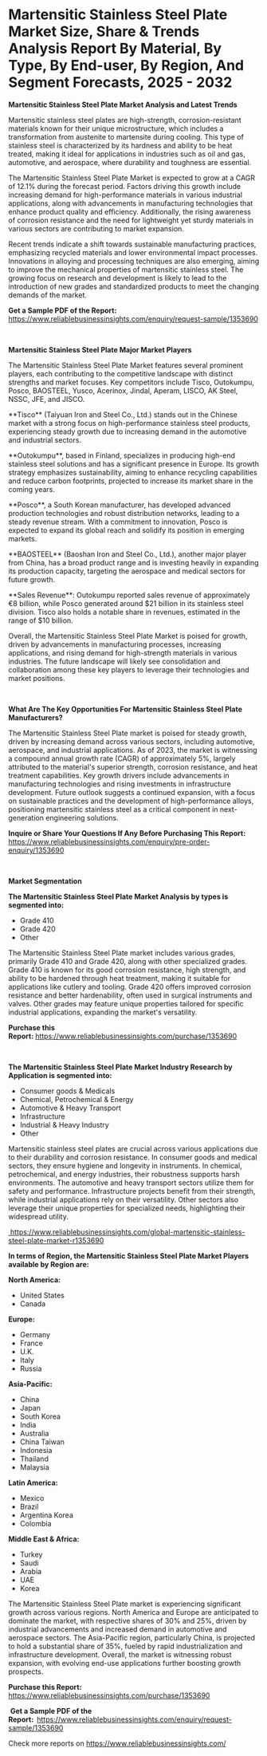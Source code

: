 <p><h1>Martensitic Stainless Steel Plate Market Size, Share & Trends Analysis Report By Material, By Type, By End-user, By Region, And Segment Forecasts, 2025 - 2032</h1></p><p><strong>Martensitic Stainless Steel Plate Market Analysis and Latest Trends</strong></p>
<p><p>Martensitic stainless steel plates are high-strength, corrosion-resistant materials known for their unique microstructure, which includes a transformation from austenite to martensite during cooling. This type of stainless steel is characterized by its hardness and ability to be heat treated, making it ideal for applications in industries such as oil and gas, automotive, and aerospace, where durability and toughness are essential.</p><p>The Martensitic Stainless Steel Plate Market is expected to grow at a CAGR of 12.1% during the forecast period. Factors driving this growth include increasing demand for high-performance materials in various industrial applications, along with advancements in manufacturing technologies that enhance product quality and efficiency. Additionally, the rising awareness of corrosion resistance and the need for lightweight yet sturdy materials in various sectors are contributing to market expansion.</p><p>Recent trends indicate a shift towards sustainable manufacturing practices, emphasizing recycled materials and lower environmental impact processes. Innovations in alloying and processing techniques are also emerging, aiming to improve the mechanical properties of martensitic stainless steel. The growing focus on research and development is likely to lead to the introduction of new grades and standardized products to meet the changing demands of the market.</p></p>
<p><strong>Get a Sample PDF of the Report:&nbsp;</strong> <a href="https://www.reliablebusinessinsights.com/enquiry/request-sample/1353690?utm_campaign=2268&utm_medium=2&utm_source=Github&utm_content=ia&utm_term=03042025&utm_id=martensitic-stainless-steel-plate">https://www.reliablebusinessinsights.com/enquiry/request-sample/1353690</a></p>
<p>&nbsp;</p>
<p><strong>Martensitic Stainless Steel Plate Major Market Players</strong></p>
<p><p>The Martensitic Stainless Steel Plate Market features several prominent players, each contributing to the competitive landscape with distinct strengths and market focuses. Key competitors include Tisco, Outokumpu, Posco, BAOSTEEL, Yusco, Acerinox, Jindal, Aperam, LISCO, AK Steel, NSSC, JFE, and JISCO. </p><p>**Tisco** (Taiyuan Iron and Steel Co., Ltd.) stands out in the Chinese market with a strong focus on high-performance stainless steel products, experiencing steady growth due to increasing demand in the automotive and industrial sectors. </p><p>**Outokumpu**, based in Finland, specializes in producing high-end stainless steel solutions and has a significant presence in Europe. Its growth strategy emphasizes sustainability, aiming to enhance recycling capabilities and reduce carbon footprints, projected to increase its market share in the coming years.</p><p>**Posco**, a South Korean manufacturer, has developed advanced production technologies and robust distribution networks, leading to a steady revenue stream. With a commitment to innovation, Posco is expected to expand its global reach and solidify its position in emerging markets.</p><p>**BAOSTEEL** (Baoshan Iron and Steel Co., Ltd.), another major player from China, has a broad product range and is investing heavily in expanding its production capacity, targeting the aerospace and medical sectors for future growth.</p><p>**Sales Revenue**: Outokumpu reported sales revenue of approximately €8 billion, while Posco generated around $21 billion in its stainless steel division. Tisco also holds a notable share in revenues, estimated in the range of $10 billion.</p><p>Overall, the Martensitic Stainless Steel Plate Market is poised for growth, driven by advancements in manufacturing processes, increasing applications, and rising demand for high-strength materials in various industries. The future landscape will likely see consolidation and collaboration among these key players to leverage their technologies and market positions.</p></p>
<p>&nbsp;</p>
<p><strong>What Are The Key Opportunities For Martensitic Stainless Steel Plate Manufacturers?</strong></p>
<p><p>The Martensitic Stainless Steel Plate market is poised for steady growth, driven by increasing demand across various sectors, including automotive, aerospace, and industrial applications. As of 2023, the market is witnessing a compound annual growth rate (CAGR) of approximately 5%, largely attributed to the material's superior strength, corrosion resistance, and heat treatment capabilities. Key growth drivers include advancements in manufacturing technologies and rising investments in infrastructure development. Future outlook suggests a continued expansion, with a focus on sustainable practices and the development of high-performance alloys, positioning martensitic stainless steel as a critical component in next-generation engineering solutions.</p></p>
<p><strong>Inquire or Share Your Questions If Any Before Purchasing This Report:</strong> <a href="https://www.reliablebusinessinsights.com/enquiry/pre-order-enquiry/1353690?utm_campaign=2268&utm_medium=2&utm_source=Github&utm_content=ia&utm_term=03042025&utm_id=martensitic-stainless-steel-plate">https://www.reliablebusinessinsights.com/enquiry/pre-order-enquiry/1353690</a></p>
<p>&nbsp;</p>
<p><strong>Market Segmentation</strong></p>
<p><strong>The Martensitic Stainless Steel Plate Market Analysis by types is segmented into:</strong></p>
<p><ul><li>Grade 410</li><li>Grade 420</li><li>Other</li></ul></p>
<p><p>The Martensitic Stainless Steel Plate market includes various grades, primarily Grade 410 and Grade 420, along with other specialized grades. Grade 410 is known for its good corrosion resistance, high strength, and ability to be hardened through heat treatment, making it suitable for applications like cutlery and tooling. Grade 420 offers improved corrosion resistance and better hardenability, often used in surgical instruments and valves. Other grades may feature unique properties tailored for specific industrial applications, expanding the market's versatility.</p></p>
<p><strong>Purchase this Report:&nbsp;</strong><a href="https://www.reliablebusinessinsights.com/purchase/1353690?utm_campaign=2268&utm_medium=2&utm_source=Github&utm_content=ia&utm_term=03042025&utm_id=martensitic-stainless-steel-plate">https://www.reliablebusinessinsights.com/purchase/1353690</a></p>
<p>&nbsp;</p>
<p><strong>The Martensitic Stainless Steel Plate Market Industry Research by Application is segmented into:</strong></p>
<p><ul><li>Consumer goods & Medicals</li><li>Chemical, Petrochemical & Energy</li><li>Automotive & Heavy Transport</li><li>Infrastructure</li><li>Industrial & Heavy Industry</li><li>Other</li></ul></p>
<p><p>Martensitic stainless steel plates are crucial across various applications due to their durability and corrosion resistance. In consumer goods and medical sectors, they ensure hygiene and longevity in instruments. In chemical, petrochemical, and energy industries, their robustness supports harsh environments. The automotive and heavy transport sectors utilize them for safety and performance. Infrastructure projects benefit from their strength, while industrial applications rely on their versatility. Other sectors also leverage their unique properties for specialized needs, highlighting their widespread utility.</p></p>
<p><a href="https://www.reliablebusinessinsights.com/global-martensitic-stainless-steel-plate-market-r1353690?utm_campaign=2268&utm_medium=2&utm_source=Github&utm_content=ia&utm_term=03042025&utm_id=martensitic-stainless-steel-plate">&nbsp;https://www.reliablebusinessinsights.com/global-martensitic-stainless-steel-plate-market-r1353690</a></p>
<p><strong>In terms of Region, the Martensitic Stainless Steel Plate Market Players available by Region are:</strong></p>
<p>
    <p> <strong> North America: </strong>
        <ul>
            <li>United States</li>
            <li>Canada</li>
        </ul>
        </p> 
    <p> <strong> Europe: </strong>
        <ul>
            <li>Germany</li>
            <li>France</li>
            <li>U.K.</li>
            <li>Italy</li>
            <li>Russia</li>
        </ul>
        </p> 
    <p> <strong> Asia-Pacific: </strong>
        <ul>
            <li>China</li>
            <li>Japan</li>
            <li>South Korea</li>
            <li>India</li>
            <li>Australia</li>
            <li>China Taiwan</li>
            <li>Indonesia</li>
            <li>Thailand</li>
            <li>Malaysia</li>
        </ul>
        </p> 
    <p> <strong> Latin America: </strong>
        <ul>
            <li>Mexico</li>
            <li>Brazil</li>
            <li>Argentina Korea</li>
            <li>Colombia</li>
        </ul>
        </p> 
    <p> <strong> Middle East & Africa: </strong>
        <ul>
            <li>Turkey</li>
            <li>Saudi</li>
            <li>Arabia</li>
            <li>UAE</li>
            <li>Korea</li>
        </ul>
    </p>
    </p>
<p><p>The Martensitic Stainless Steel Plate market is experiencing significant growth across various regions. North America and Europe are anticipated to dominate the market, with respective shares of 30% and 25%, driven by industrial advancements and increased demand in automotive and aerospace sectors. The Asia-Pacific region, particularly China, is projected to hold a substantial share of 35%, fueled by rapid industrialization and infrastructure development. Overall, the market is witnessing robust expansion, with evolving end-use applications further boosting growth prospects.</p></p>
<p><strong>Purchase this Report: </strong><a href="https://www.reliablebusinessinsights.com/purchase/1353690?utm_campaign=2268&utm_medium=2&utm_source=Github&utm_content=ia&utm_term=03042025&utm_id=martensitic-stainless-steel-plate">https://www.reliablebusinessinsights.com/purchase/1353690</a></p>
<p>&nbsp;<strong>Get a Sample PDF of the Report:&nbsp;&nbsp;</strong><a href="https://www.reliablebusinessinsights.com/enquiry/request-sample/1353690?utm_campaign=2268&utm_medium=2&utm_source=Github&utm_content=ia&utm_term=03042025&utm_id=martensitic-stainless-steel-plate">https://www.reliablebusinessinsights.com/enquiry/request-sample/1353690</a></p>
<p><strong></strong></p>
<p>Check more reports on <a href="https://www.reliablebusinessinsights.com/?utm_campaign=2268&utm_medium=2&utm_source=Github&utm_content=ia&utm_term=03042025&utm_id=martensitic-stainless-steel-plate">https://www.reliablebusinessinsights.com/</a></p>